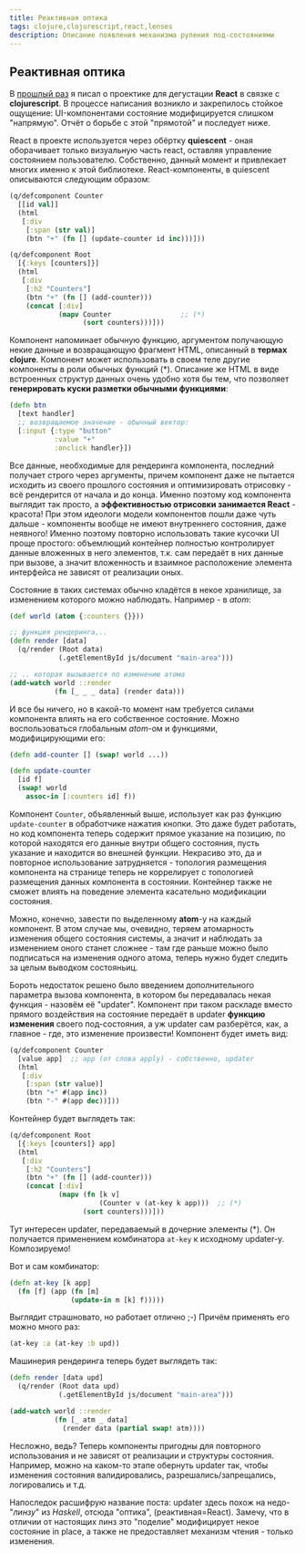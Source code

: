 ```yaml
---
title: Реактивная оптика
tags: clojure,clojurescript,react,lenses
description: Описание появления механизма руления под-состояниями
---
```


## Реактивная оптика

В [прошлый раз](counters-react-powered.html) я писал о проектике для дегустации **React** в связке с **clojurescript**. В процессе написания возникло и закрепилось стойкое ощущение: UI-компонентами состояние модифицируется слишком "напрямую". Отчёт о борьбе с этой "прямотой" и последует ниже.

<!-- TEASER_END -->

React в проекте используется через обёртку **quiescent** - оная оборачивает только визуальную часть react, оставляя управление состоянием пользователю. Собственно, данный момент и привлекает многих именно к этой библиотеке. React-компоненты, в quiesсent описываются следующим образом:

```clojure
(q/defcomponent Counter
  [[id val]]
  (html
   [:div
    [:span (str val)]
    (btn "+" (fn [] (update-counter id inc)))]))

(q/defcomponent Root
  [{:keys [counters]}]
  (html
   [:div
    [:h2 "Counters"]
    (btn "+" (fn [] (add-counter)))
    (concat [:div]
            (mapv Counter                 ;; (*)
                  (sort counters)))]))
```

Компонент напоминает обычную функцию, аргументом получающую некие данные и возвращающую фрагмент HTML, описанный в **термах clojure**. Компонент может использовать в своем теле другие компоненты в роли обычных функций (\*). Описание же HTML в виде встроенных структур данных очень удобно хотя бы тем, что позволяет **генерировать куски разметки обычными функциями**:

```clojure
(defn btn
  [text handler]
  ;; возвращаемое значение - обычный вектор:
  [:input {:type "button"
           :value "+"
           :onclick handler}])
```

Все данные, необходимые для рендеринга компонента, последний получает строго через аргументы, причем компонент даже не пытается исходить из своего прошлого состояния и оптимизировать отрисовку - всё рендерится от начала и до конца. Именно поэтому код компонента выглядит так просто, а **эффективностью отрисовки занимается React** - красота! При этом идеологи модели компонентов пошли даже чуть дальше - компоненты вообще не имеют внутреннего состояния, даже неявного! Именно поэтому повторно использовать такие кусочки UI проще простого: объемлющий контейнер полностью контролирует данные вложенных в него элементов, т.к. сам передаёт в них данные при вызове, а значит вложенность и взаимное расположение элемента интерфейса не зависят от реализации оных.

Состояние в таких системах обычно кладётся в некое хранилище, за изменением которого можно наблюдать. Например - в *atom*:

```clojure
(def world (atom {:counters {}}))

;; функция рендеринга,..
(defn render [data]
  (q/render (Root data)
            (.getElementById js/document "main-area")))

;; .. которая вызывается по изменению атома
(add-watch world ::render
           (fn [_ _ _ data] (render data)))
```

И все бы ничего, но в какой-то момент нам требуется силами компонента влиять на его собственное состояние. Можно воспользоваться глобальным *atom*-ом и функциями, модифицирующими его:

```clojure
(defn add-counter [] (swap! world ...))

(defn update-counter
  [id f]
  (swap! world
    assoc-in [:counters id] f))
```

Компонент ``Counter``, объявленный выше, использует как раз функцию ``update-counter`` в обработчике нажатия кнопки. Это даже будет работать, но код компонента теперь содержит прямое указание на позицию, по которой находятся его данные внутри общего состояния, пусть указание и находится во внешней функции. Некрасиво это, да и повторное использование затрудняется - топология размещения компонента на странице теперь не коррелирует с топологией размещения данных компонента в состоянии. Контейнер также не сможет влиять на поведение элемента касательно модификации состояния.

Можно, конечно, завести по выделенному **atom**-у на каждый компонент. В этом случае мы, очевидно, теряем атомарность изменения общего состояния системы, а значит и наблюдать за изменением оного станет сложнее - там где раньше можно было подписаться на изменения одного атома, теперь нужно будет следить за целым выводком состояньиц.

Бороть недостаток решено было введением дополнительного параметра вызова компонента, в котором бы передавалась некая функция - назовём её "updater". Компонент при таком раскладе вместо прямого воздействия на состояние передаёт в updater **функцию изменения** своего под-состояния, а уж updater сам разберётся, как, а главное - где, это изменение произвести! Компонент будет иметь вид:

```clojure
(q/defcomponent Counter
  [value app]  ;; app (от слова apply) - собственно, updater
  (html
   [:div
    [:span (str value)]
    (btn "+" #(app inc))
    (btn "-" #(app dec))]))
```

Контейнер будет выглядеть так:

```clojure
(q/defcomponent Root
  [{:keys [counters]} app]
  (html
   [:div
    [:h2 "Counters"]
    (btn "+" (fn [] (add-counter)))
    (concat [:div]
            (mapv (fn [k v]
                      (Counter v (at-key k app)))  ;; (*)
                  (sort counters)))]))
```

Тут интересен updater, передаваемый в дочерние элементы (\*). Он получается применением комбинатора ``at-key`` к исходному updater-у. Композируемо!

Вот и сам комбинатор:

```clojure
(defn at-key [k app]
  (fn [f] (app (fn [m]
               (update-in m [k] f)))))
```

Выглядит страшновато, но работает отлично ;-) Причём применять его можно много раз:

```clojure
(at-key :a (at-key :b upd))
```

Машинерия рендеринга теперь будет выглядеть так:

```clojure
(defn render [data upd]
  (q/render (Root data upd)
            (.getElementById js/document "main-area")))

(add-watch world ::render
           (fn [_ atm _ data]
             (render data (partial swap! atm))))
```

Несложно, ведь? Теперь компоненты пригодны для повторного использования и не зависят от реализации и структуры состояния. Например, можно на каком-то этапе обернуть updater так, чтобы изменения состояния валидировались, разрешались/запрещались, логировались и т.д.

Напоследок расшифрую название поста: updater здесь похож на недо-"*линзу*" из *Haskell*, отсюда "оптика", (реактивная=React). Замечу, что в отличии от настоящих линз это "поделие" модифицирует некое состояние in place, а также не предоставляет механизм чтения - только изменения.

